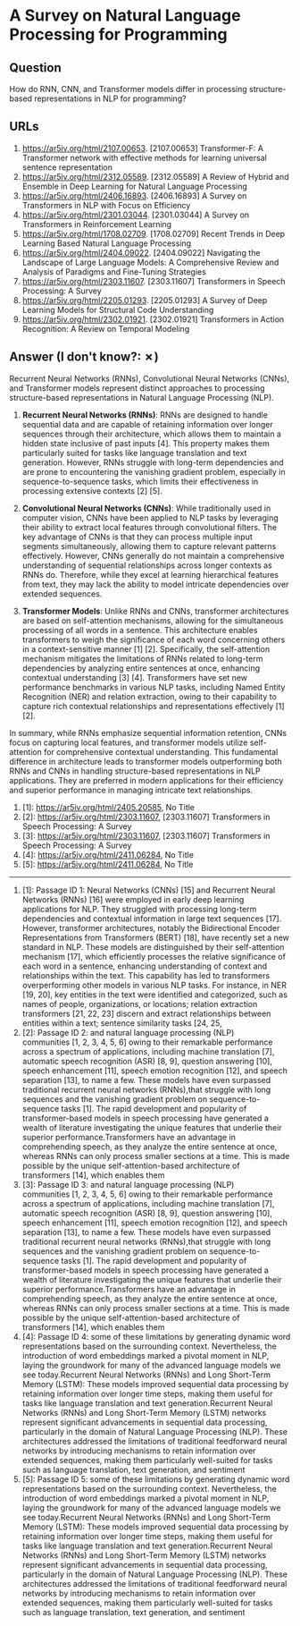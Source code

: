 # A Survey on Natural Language Processing for Programming

## Question

How do RNN, CNN, and Transformer models differ in processing structure-based representations in NLP for programming?

## URLs

1. https://ar5iv.org/html/2107.00653. [2107.00653] Transformer-F: A Transformer network with effective methods for learning universal sentence representation
2. https://ar5iv.org/html/2312.05589. [2312.05589] A Review of Hybrid and Ensemble in Deep Learning for Natural Language Processing
3. https://ar5iv.org/html/2406.16893. [2406.16893] A Survey on Transformers in NLP with Focus on Efficiency
4. https://ar5iv.org/html/2301.03044. [2301.03044] A Survey on Transformers in Reinforcement Learning
5. https://ar5iv.org/html/1708.02709. [1708.02709] Recent Trends in Deep Learning Based Natural Language Processing
6. https://ar5iv.org/html/2404.09022. [2404.09022] Navigating the Landscape of Large Language Models: A Comprehensive Review and Analysis of Paradigms and Fine-Tuning Strategies
7. https://ar5iv.org/html/2303.11607. [2303.11607] Transformers in Speech Processing: A Survey
8. https://ar5iv.org/html/2205.01293. [2205.01293] A Survey of Deep Learning Models for Structural Code Understanding
9. https://ar5iv.org/html/2302.01921. [2302.01921] Transformers in Action Recognition: A Review on Temporal Modeling

## Answer (I don't know?: ✗)

Recurrent Neural Networks (RNNs), Convolutional Neural Networks (CNNs), and Transformer models represent distinct approaches to processing structure-based representations in Natural Language Processing (NLP).

1. **Recurrent Neural Networks (RNNs)**: RNNs are designed to handle sequential data and are capable of retaining information over longer sequences through their architecture, which allows them to maintain a hidden state inclusive of past inputs [4]. This property makes them particularly suited for tasks like language translation and text generation. However, RNNs struggle with long-term dependencies and are prone to encountering the vanishing gradient problem, especially in sequence-to-sequence tasks, which limits their effectiveness in processing extensive contexts [2] [5]. 

2. **Convolutional Neural Networks (CNNs)**: While traditionally used in computer vision, CNNs have been applied to NLP tasks by leveraging their ability to extract local features through convolutional filters. The key advantage of CNNs is that they can process multiple input segments simultaneously, allowing them to capture relevant patterns effectively. However, CNNs generally do not maintain a comprehensive understanding of sequential relationships across longer contexts as RNNs do. Therefore, while they excel at learning hierarchical features from text, they may lack the ability to model intricate dependencies over extended sequences.

3. **Transformer Models**: Unlike RNNs and CNNs, transformer architectures are based on self-attention mechanisms, allowing for the simultaneous processing of all words in a sentence. This architecture enables transformers to weigh the significance of each word concerning others in a context-sensitive manner [1] [2]. Specifically, the self-attention mechanism mitigates the limitations of RNNs related to long-term dependencies by analyzing entire sentences at once, enhancing contextual understanding [3] [4]. Transformers have set new performance benchmarks in various NLP tasks, including Named Entity Recognition (NER) and relation extraction, owing to their capability to capture rich contextual relationships and representations effectively [1] [2].

In summary, while RNNs emphasize sequential information retention, CNNs focus on capturing local features, and transformer models utilize self-attention for comprehensive contextual understanding. This fundamental difference in architecture leads to transformer models outperforming both RNNs and CNNs in handling structure-based representations in NLP applications. They are preferred in modern applications for their efficiency and superior performance in managing intricate text relationships.

1. [1]:  https://ar5iv.org/html/2405.20585, No Title
2. [2]:  https://ar5iv.org/html/2303.11607, [2303.11607] Transformers in Speech Processing: A Survey
3. [3]:  https://ar5iv.org/html/2303.11607, [2303.11607] Transformers in Speech Processing: A Survey
4. [4]:  https://ar5iv.org/html/2411.06284, No Title
5. [5]:  https://ar5iv.org/html/2411.06284, No Title
---
1. [1]:  Passage ID 1: Neural Networks (CNNs) [15] and Recurrent Neural Networks (RNNs) [16] were employed in early deep learning applications for NLP. They struggled with processing long-term dependencies and contextual information in large text sequences [17]. However, transformer architectures, notably the Bidirectional Encoder Representations from Transformers (BERT) [18], have recently set a new standard in NLP. These models are distinguished by their self-attention mechanism [17], which efficiently processes the relative significance of each word in a sentence, enhancing understanding of context and relationships within the text. This capability has led to transformers overperforming other models in various NLP tasks. For instance, in NER [19, 20], key entities in the text were identified and categorized, such as names of people, organizations, or locations; relation extraction transformers [21, 22, 23] discern and extract relationships between entities within a text; sentence similarity tasks [24, 25,
2. [2]:  Passage ID 2: and natural language processing (NLP) communities [1, 2, 3, 4, 5, 6] owing to their remarkable performance across a spectrum of applications, including machine translation [7], automatic speech recognition (ASR) [8, 9], question answering [10], speech enhancement [11], speech emotion recognition [12], and speech separation [13], to name a few. These models have even surpassed traditional recurrent neural networks (RNNs),that struggle with long sequences and the vanishing gradient problem on sequence-to-sequence tasks [1]. The rapid development and popularity of transformer-based models in speech processing have generated a wealth of literature investigating the unique features that underlie their superior performance.Transformers have an advantage in comprehending speech, as they analyze the entire sentence at once, whereas RNNs can only process smaller sections at a time. This is made possible by the unique self-attention-based architecture of transformers [14], which enables them
3. [3]:  Passage ID 3: and natural language processing (NLP) communities [1, 2, 3, 4, 5, 6] owing to their remarkable performance across a spectrum of applications, including machine translation [7], automatic speech recognition (ASR) [8, 9], question answering [10], speech enhancement [11], speech emotion recognition [12], and speech separation [13], to name a few. These models have even surpassed traditional recurrent neural networks (RNNs),that struggle with long sequences and the vanishing gradient problem on sequence-to-sequence tasks [1]. The rapid development and popularity of transformer-based models in speech processing have generated a wealth of literature investigating the unique features that underlie their superior performance.Transformers have an advantage in comprehending speech, as they analyze the entire sentence at once, whereas RNNs can only process smaller sections at a time. This is made possible by the unique self-attention-based architecture of transformers [14], which enables them
4. [4]:  Passage ID 4: some of these limitations by generating dynamic word representations based on the surrounding context. Nevertheless, the introduction of word embeddings marked a pivotal moment in NLP, laying the groundwork for many of the advanced language models we see today.Recurrent Neural Networks (RNNs) and Long Short-Term Memory (LSTM): These models improved sequential data processing by retaining information over longer time steps, making them useful for tasks like language translation and text generation.Recurrent Neural Networks (RNNs) and Long Short-Term Memory (LSTM) networks represent significant advancements in sequential data processing, particularly in the domain of Natural Language Processing (NLP). These architectures addressed the limitations of traditional feedforward neural networks by introducing mechanisms to retain information over extended sequences, making them particularly well-suited for tasks such as language translation, text generation, and sentiment
5. [5]:  Passage ID 5: some of these limitations by generating dynamic word representations based on the surrounding context. Nevertheless, the introduction of word embeddings marked a pivotal moment in NLP, laying the groundwork for many of the advanced language models we see today.Recurrent Neural Networks (RNNs) and Long Short-Term Memory (LSTM): These models improved sequential data processing by retaining information over longer time steps, making them useful for tasks like language translation and text generation.Recurrent Neural Networks (RNNs) and Long Short-Term Memory (LSTM) networks represent significant advancements in sequential data processing, particularly in the domain of Natural Language Processing (NLP). These architectures addressed the limitations of traditional feedforward neural networks by introducing mechanisms to retain information over extended sequences, making them particularly well-suited for tasks such as language translation, text generation, and sentiment